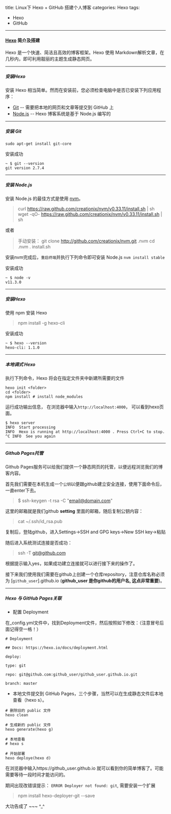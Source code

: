 title: Linux下 Hexo + GitHub 搭建个人博客
categories: Hexo
tags: 
  - Hexo
  - GitHub
---
#### [Hexo](https://hexo.io/zh-cn/docs/index.html) 简介及搭建
Hexo 是一个快速、简洁且高效的博客框架。Hexo 使用 Markdown解析文章，在几秒内，即可利用靓丽的主题生成静态网页。

---
##### 安装Hexo
安装 Hexo 相当简单。然而在安装前，您必须检查电脑中是否已安装下列应用程序：
*   [Git](http://git-scm.com/) -- 需要把本地的网页和文章等提交到 GitHub 上
*   [Node.js](http://nodejs.org/) -- Hexo 博客系统是基于 Node.js 编写的

---
##### 安装 Git

 `sudo apt-get install git-core`

安装成功
```
~ $ git --version
git version 2.7.4
```
---
##### 安装 Node.js

安装 Node.js 的最佳方式是使用 [nvm](https://github.com/creationix/nvm)。

> curl https://raw.github.com/creationix/nvm/v0.33.11/install.sh | sh
wget -qO- https://raw.github.com/creationix/nvm/v0.33.11/install.sh | sh

或者
> 手动安装： git clone http://github.com/creationix/nvm.git .nvm 
cd .nvm
. install.sh

安装nvm完成后，`重启终端`并执行下列命令即可安装 Node.js
`nvm install stable`

安装成功
```
~ $ node -v
v11.3.0
```
---
##### 安装Hexo
使用 npm 安装 Hexo
> npm install -g hexo-cli

安装成功
```
~ $ hexo --version
hexo-cli: 1.1.0
```
---
##### 本地调式 Hexo
执行下列命令，Hexo 将会在指定文件夹中新建所需要的文件

```
hexo init <folder>
cd <folder>
npm install # install node_modules
```
运行成功输出信息， 在浏览器中输入`http://localhost:4000`， 可以看到hexo页面。
```
$ hexo server
INFO  Start processing
INFO  Hexo is running at http://localhost:4000 . Press Ctrl+C to stop.
^C INFO  See you again
```
---
##### Github Pages托管
Github Pages服务可以给我们提供一个静态网页的托管，以便远程浏览我们的博客内容。

首先我们需要在本机生成一个`公钥`以便跟github建立安全连接，使用下面命令后，
一直enter下去。
>$ ssh-keygen -t rsa -C "email@domain.com"

这里的邮箱就是我们github **setting** 里面的邮箱，随后复制公钥内容：

>cat ~/.ssh/id_rsa.pub

复制后，登陆github，进入Settings->SSH and GPG keys->New SSH key->粘贴

随后进入系统测试连接是否成功：

>ssh -T git@github.com

根据提示输入yes，如果成功建立连接就可以进行接下来的操作了。

接下来我们使用我们需要在github上创建一个仓库repository，注意仓库名称必须为 [`github_user`].github.io (**github_user 是你github的用户名, 这点非常重要**)。

---
##### Hexo 与 GitHub Pages关联
* 配置 Deployment

在_config.yml文件中，找到Deployment文件，然后按照如下修改：（注意冒号后面记得空一格！）
```
# Deployment

## Docs: https://hexo.io/docs/deployment.html

deploy:

type: git

repo: git@github.com:github_user/github_user.github.io.git

branch: master
```
* 本地文件提交到 GitHub Pages，三个步骤，当然可以在生成静态文件后本地查看（hexo s）。
```
# 删除旧的 public 文件
hexo clean

# 生成新的 public 文件
hexo generate(hexo g)

# 本地查看
# hexo s

# 开始部署
hexo deploye(hexo d)
```
在浏览器中输入https://github_user.github.io 就可以看到你的简单博客了。可能需要等待一段时间才能访问的。

期间出现改错误提示： `ERROR Deployer not found: git`, 需要安装一个扩展
> npm install hexo-deployer-git --save

大功告成了 ~~~ ^_\^
<!--more-->